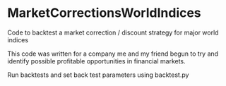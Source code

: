 # MarketCorrectionsWorldIndices
Code to backtest a market correction / discount strategy for major world indices

This code was written for a company me and my friend begun to try and identify possible profitable opportunities in financial markets.

Run backtests and set back test parameters using backtest.py
